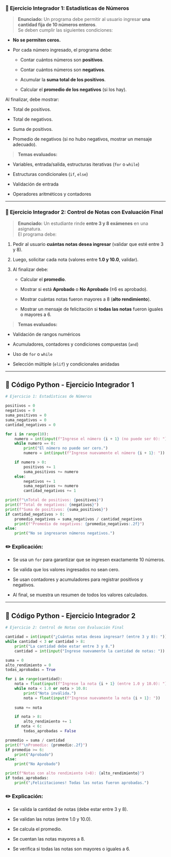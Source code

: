 ### 🧩 Ejercicio Integrador 1: Estadísticas de Números

> **Enunciado:** Un programa debe permitir al usuario ingresar **una cantidad fija de 10 números enteros**.  
> Se deben cumplir las siguientes condiciones:

-   **No se permiten ceros.**
    
-   Por cada número ingresado, el programa debe:
    
    -   Contar cuántos números son **positivos**.
        
    -   Contar cuántos números son **negativos**.
        
    -   Acumular la **suma total de los positivos**.
        
    -   Calcular el **promedio de los negativos** (si los hay).
        

Al finalizar, debe mostrar:

-   Total de positivos.
    
-   Total de negativos.
    
-   Suma de positivos.
    
-   Promedio de negativos (si no hubo negativos, mostrar un mensaje adecuado).
    

> **Temas evaluados:**

-   Variables, entrada/salida, estructuras iterativas (`for` o `while`)
    
-   Estructuras condicionales (`if`, `else`)
    
-   Validación de entrada
    
-   Operadores aritméticos y contadores
    

----------

### 🧩 Ejercicio Integrador 2: Control de Notas con Evaluación Final

> **Enunciado:** Un estudiante rinde **entre 3 y 8 exámenes** en una asignatura.  
> El programa debe:

1.  Pedir al usuario **cuántas notas desea ingresar** (validar que esté entre 3 y 8).
    
2.  Luego, solicitar cada nota (valores entre **1.0 y 10.0**, validar).
    
3.  Al finalizar debe:
    
    -   Calcular el **promedio**.
        
    -   Mostrar si está **Aprobado** o **No Aprobado** (≥6 es aprobado).
        
    -   Mostrar cuántas notas fueron mayores a 8 (**alto rendimiento**).
        
    -   Mostrar un mensaje de felicitación si **todas las notas** fueron iguales o mayores a 6.
        

> **Temas evaluados:**

-   Validación de rangos numéricos
    
-   Acumuladores, contadores y condiciones compuestas (`and`)
    
-   Uso de `for` o `while`
    
-   Selección múltiple (`elif`) y condicionales anidadas
    

----------

## 🐍 **Código Python - Ejercicio Integrador 1**

```python
# Ejercicio 1: Estadísticas de Números

positivos = 0
negativos = 0
suma_positivos = 0
suma_negativos = 0
cantidad_negativos = 0

for i in range(10):
    numero = int(input(f"Ingrese el número {i + 1} (no puede ser 0): "))
    while numero == 0:
        print("El número no puede ser cero.")
        numero = int(input(f"Ingrese nuevamente el número {i + 1}: "))

    if numero > 0:
        positivos += 1
        suma_positivos += numero
    else:
        negativos += 1
        suma_negativos += numero
        cantidad_negativos += 1

print(f"\nTotal de positivos: {positivos}")
print(f"Total de negativos: {negativos}")
print(f"Suma de positivos: {suma_positivos}")
if cantidad_negativos > 0:
    promedio_negativos = suma_negativos / cantidad_negativos
    print(f"Promedio de negativos: {promedio_negativos:.2f}")
else:
    print("No se ingresaron números negativos.")

```

### ✏️ Explicación:

-   Se usa un `for` para garantizar que se ingresen exactamente 10 números.
    
-   Se valida que los valores ingresados no sean cero.
    
-   Se usan contadores y acumuladores para registrar positivos y negativos.
    
-   Al final, se muestra un resumen de todos los valores calculados.
    

----------

## 🐍 **Código Python - Ejercicio Integrador 2**

```python
# Ejercicio 2: Control de Notas con Evaluación Final

cantidad = int(input("¿Cuántas notas desea ingresar? (entre 3 y 8): "))
while cantidad < 3 or cantidad > 8:
    print("La cantidad debe estar entre 3 y 8.")
    cantidad = int(input("Ingrese nuevamente la cantidad de notas: "))

suma = 0
alto_rendimiento = 0
todas_aprobadas = True

for i in range(cantidad):
    nota = float(input(f"Ingrese la nota {i + 1} (entre 1.0 y 10.0): "))
    while nota < 1.0 or nota > 10.0:
        print("Nota inválida.")
        nota = float(input(f"Ingrese nuevamente la nota {i + 1}: "))
    
    suma += nota

    if nota > 8:
        alto_rendimiento += 1
    if nota < 6:
        todas_aprobadas = False

promedio = suma / cantidad
print(f"\nPromedio: {promedio:.2f}")
if promedio >= 6:
    print("Aprobado")
else:
    print("No Aprobado")

print(f"Notas con alto rendimiento (>8): {alto_rendimiento}")
if todas_aprobadas:
    print("¡Felicitaciones! Todas las notas fueron aprobadas.")

```

### ✏️ Explicación:

-   Se valida la cantidad de notas (debe estar entre 3 y 8).
    
-   Se validan las notas (entre 1.0 y 10.0).
    
-   Se calcula el promedio.
    
-   Se cuentan las notas mayores a 8.
    
-   Se verifica si todas las notas son mayores o iguales a 6.
    
<!--stackedit_data:
eyJoaXN0b3J5IjpbLTk4Mjc5NTU3N119
-->
